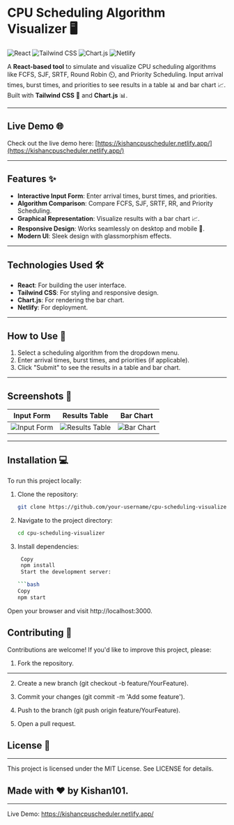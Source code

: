 # CPU Scheduling Algorithm Visualizer 🖥️

![React](https://img.shields.io/badge/React-20232A?style=for-the-badge&logo=react&logoColor=61DAFB)
![Tailwind CSS](https://img.shields.io/badge/Tailwind_CSS-38B2AC?style=for-the-badge&logo=tailwind-css&logoColor=white)
![Chart.js](https://img.shields.io/badge/Chart.js-FF6384?style=for-the-badge&logo=chart.js&logoColor=white)
![Netlify](https://img.shields.io/badge/Netlify-00C7B7?style=for-the-badge&logo=netlify&logoColor=white)

A **React-based tool** to simulate and visualize CPU scheduling algorithms like FCFS, SJF, SRTF, Round Robin ⏲️, and Priority Scheduling. Input arrival times, burst times, and priorities to see results in a table 📊 and bar chart 📈. Built with **Tailwind CSS** 🎨 and **Chart.js** 📊.

---

## Live Demo 🌐

Check out the live demo here: [https://kishancpuscheduler.netlify.app/](https://kishancpuscheduler.netlify.app/)

---

## Features ✨

- **Interactive Input Form**: Enter arrival times, burst times, and priorities.
- **Algorithm Comparison**: Compare FCFS, SJF, SRTF, RR, and Priority Scheduling.
- **Graphical Representation**: Visualize results with a bar chart 📈.
- **Responsive Design**: Works seamlessly on desktop and mobile 📱.
- **Modern UI**: Sleek design with glassmorphism effects.

---

## Technologies Used 🛠️

- **React**: For building the user interface.
- **Tailwind CSS**: For styling and responsive design.
- **Chart.js**: For rendering the bar chart.
- **Netlify**: For deployment.

---

## How to Use 🚀

1. Select a scheduling algorithm from the dropdown menu.
2. Enter arrival times, burst times, and priorities (if applicable).
3. Click "Submit" to see the results in a table and bar chart.

---

## Screenshots 📸

| Input Form | Results Table | Bar Chart |
|------------|---------------|-----------|
| ![Input Form](screenshots/input-form.png) | ![Results Table](screenshots/results-table.png) | ![Bar Chart](screenshots/bar-chart.png) |

---

## Installation 💻

To run this project locally:

1. Clone the repository:
   ```bash
   git clone https://github.com/your-username/cpu-scheduling-visualizer.git
2. Navigate to the project directory:
   ```bash
   cd cpu-scheduling-visualizer
3. Install dependencies:
   ```bash
    Copy
    npm install
    Start the development server:

   ```bash
   Copy
   npm start
Open your browser and visit http://localhost:3000.

## Contributing 🤝
Contributions are welcome! If you'd like to improve this project, please:

1. Fork the repository.
---
2. Create a new branch (git checkout -b feature/YourFeature).

3. Commit your changes (git commit -m 'Add some feature').

4. Push to the branch (git push origin feature/YourFeature).

5. Open a pull request.

## License 📄
---
This project is licensed under the MIT License. See LICENSE for details.

## Made with ❤️ by Kishan101.
---
Live Demo: https://kishancpuscheduler.netlify.app/

